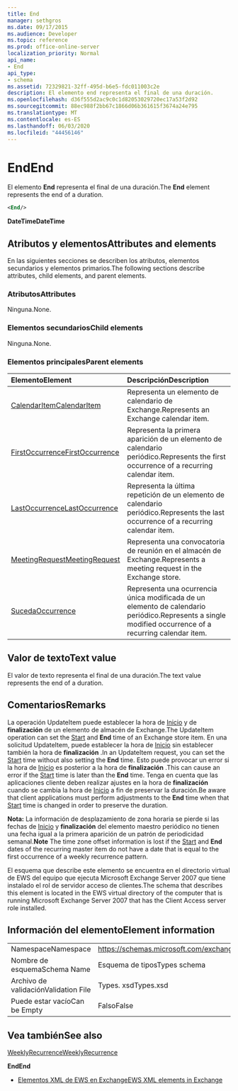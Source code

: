```yaml
---
title: End
manager: sethgros
ms.date: 09/17/2015
ms.audience: Developer
ms.topic: reference
ms.prod: office-online-server
localization_priority: Normal
api_name:
- End
api_type:
- schema
ms.assetid: 72329821-32ff-495d-b6e5-fdc011003c2e
description: El elemento end representa el final de una duración.
ms.openlocfilehash: d36f555d2ac9c0c1d82053029720ec17a53f2d92
ms.sourcegitcommit: 88ec988f2bb67c1866d06b361615f3674a24e795
ms.translationtype: MT
ms.contentlocale: es-ES
ms.lasthandoff: 06/03/2020
ms.locfileid: "44456146"
---
```

# <a name="end"></a><span data-ttu-id="c0c1d-103">End</span><span class="sxs-lookup"><span data-stu-id="c0c1d-103">End</span></span>

<span data-ttu-id="c0c1d-104">El elemento **End** representa el final de una duración.</span><span class="sxs-lookup"><span data-stu-id="c0c1d-104">The **End** element represents the end of a duration.</span></span> 
  
```xml
<End/>
```

 <span data-ttu-id="c0c1d-105">**DateTime**</span><span class="sxs-lookup"><span data-stu-id="c0c1d-105">**DateTime**</span></span>
## <a name="attributes-and-elements"></a><span data-ttu-id="c0c1d-106">Atributos y elementos</span><span class="sxs-lookup"><span data-stu-id="c0c1d-106">Attributes and elements</span></span>

<span data-ttu-id="c0c1d-107">En las siguientes secciones se describen los atributos, elementos secundarios y elementos primarios.</span><span class="sxs-lookup"><span data-stu-id="c0c1d-107">The following sections describe attributes, child elements, and parent elements.</span></span>
  
### <a name="attributes"></a><span data-ttu-id="c0c1d-108">Atributos</span><span class="sxs-lookup"><span data-stu-id="c0c1d-108">Attributes</span></span>

<span data-ttu-id="c0c1d-109">Ninguna.</span><span class="sxs-lookup"><span data-stu-id="c0c1d-109">None.</span></span>
  
### <a name="child-elements"></a><span data-ttu-id="c0c1d-110">Elementos secundarios</span><span class="sxs-lookup"><span data-stu-id="c0c1d-110">Child elements</span></span>

<span data-ttu-id="c0c1d-111">Ninguna.</span><span class="sxs-lookup"><span data-stu-id="c0c1d-111">None.</span></span>
  
### <a name="parent-elements"></a><span data-ttu-id="c0c1d-112">Elementos principales</span><span class="sxs-lookup"><span data-stu-id="c0c1d-112">Parent elements</span></span>

|<span data-ttu-id="c0c1d-113">**Elemento**</span><span class="sxs-lookup"><span data-stu-id="c0c1d-113">**Element**</span></span>|<span data-ttu-id="c0c1d-114">**Descripción**</span><span class="sxs-lookup"><span data-stu-id="c0c1d-114">**Description**</span></span>|
|:-----|:-----|
|[<span data-ttu-id="c0c1d-115">CalendarItem</span><span class="sxs-lookup"><span data-stu-id="c0c1d-115">CalendarItem</span></span>](calendaritem.md) <br/> |<span data-ttu-id="c0c1d-116">Representa un elemento de calendario de Exchange.</span><span class="sxs-lookup"><span data-stu-id="c0c1d-116">Represents an Exchange calendar item.</span></span>  <br/> |
|[<span data-ttu-id="c0c1d-117">FirstOccurrence</span><span class="sxs-lookup"><span data-stu-id="c0c1d-117">FirstOccurrence</span></span>](firstoccurrence.md) <br/> |<span data-ttu-id="c0c1d-118">Representa la primera aparición de un elemento de calendario periódico.</span><span class="sxs-lookup"><span data-stu-id="c0c1d-118">Represents the first occurrence of a recurring calendar item.</span></span>  <br/> |
|[<span data-ttu-id="c0c1d-119">LastOccurrence</span><span class="sxs-lookup"><span data-stu-id="c0c1d-119">LastOccurrence</span></span>](lastoccurrence.md) <br/> |<span data-ttu-id="c0c1d-120">Representa la última repetición de un elemento de calendario periódico.</span><span class="sxs-lookup"><span data-stu-id="c0c1d-120">Represents the last occurrence of a recurring calendar item.</span></span>  <br/> |
|[<span data-ttu-id="c0c1d-121">MeetingRequest</span><span class="sxs-lookup"><span data-stu-id="c0c1d-121">MeetingRequest</span></span>](meetingrequest.md) <br/> |<span data-ttu-id="c0c1d-122">Representa una convocatoria de reunión en el almacén de Exchange.</span><span class="sxs-lookup"><span data-stu-id="c0c1d-122">Represents a meeting request in the Exchange store.</span></span>  <br/> |
|[<span data-ttu-id="c0c1d-123">Suceda</span><span class="sxs-lookup"><span data-stu-id="c0c1d-123">Occurrence</span></span>](occurrence.md) <br/> |<span data-ttu-id="c0c1d-124">Representa una ocurrencia única modificada de un elemento de calendario periódico.</span><span class="sxs-lookup"><span data-stu-id="c0c1d-124">Represents a single modified occurrence of a recurring calendar item.</span></span>  <br/> |
   
## <a name="text-value"></a><span data-ttu-id="c0c1d-125">Valor de texto</span><span class="sxs-lookup"><span data-stu-id="c0c1d-125">Text value</span></span>

<span data-ttu-id="c0c1d-126">El valor de texto representa el final de una duración.</span><span class="sxs-lookup"><span data-stu-id="c0c1d-126">The text value represents the end of a duration.</span></span>
  
## <a name="remarks"></a><span data-ttu-id="c0c1d-127">Comentarios</span><span class="sxs-lookup"><span data-stu-id="c0c1d-127">Remarks</span></span>

<span data-ttu-id="c0c1d-128">La operación UpdateItem puede establecer la hora de [Inicio](start.md) y de **finalización** de un elemento de almacén de Exchange.</span><span class="sxs-lookup"><span data-stu-id="c0c1d-128">The UpdateItem operation can set the [Start](start.md) and **End** time of an Exchange store item.</span></span> <span data-ttu-id="c0c1d-129">En una solicitud UpdateItem, puede establecer la hora de [Inicio](start.md) sin establecer también la hora de **finalización** .</span><span class="sxs-lookup"><span data-stu-id="c0c1d-129">In an UpdateItem request, you can set the [Start](start.md) time without also setting the **End** time.</span></span> <span data-ttu-id="c0c1d-130">Esto puede provocar un error si la hora de [Inicio](start.md) es posterior a la hora de **finalización** .</span><span class="sxs-lookup"><span data-stu-id="c0c1d-130">This can cause an error if the [Start](start.md) time is later than the **End** time.</span></span> <span data-ttu-id="c0c1d-131">Tenga en cuenta que las aplicaciones cliente deben realizar ajustes en la hora de **finalización** cuando se cambia la hora de [Inicio](start.md) a fin de preservar la duración.</span><span class="sxs-lookup"><span data-stu-id="c0c1d-131">Be aware that client applications must perform adjustments to the **End** time when that [Start](start.md) time is changed in order to preserve the duration.</span></span> 
  
 <span data-ttu-id="c0c1d-132">**Nota:** La información de desplazamiento de zona horaria se pierde si las fechas de [Inicio](start.md) y **finalización** del elemento maestro periódico no tienen una fecha igual a la primera aparición de un patrón de periodicidad semanal.</span><span class="sxs-lookup"><span data-stu-id="c0c1d-132">**Note** The time zone offset information is lost if the [Start](start.md) and **End** dates of the recurring master item do not have a date that is equal to the first occurrence of a weekly recurrence pattern.</span></span> 
  
<span data-ttu-id="c0c1d-133">El esquema que describe este elemento se encuentra en el directorio virtual de EWS del equipo que ejecuta Microsoft Exchange Server 2007 que tiene instalado el rol de servidor acceso de clientes.</span><span class="sxs-lookup"><span data-stu-id="c0c1d-133">The schema that describes this element is located in the EWS virtual directory of the computer that is running Microsoft Exchange Server 2007 that has the Client Access server role installed.</span></span>
  
## <a name="element-information"></a><span data-ttu-id="c0c1d-134">Información del elemento</span><span class="sxs-lookup"><span data-stu-id="c0c1d-134">Element information</span></span>

|||
|:-----|:-----|
|<span data-ttu-id="c0c1d-135">Namespace</span><span class="sxs-lookup"><span data-stu-id="c0c1d-135">Namespace</span></span>  <br/> |https://schemas.microsoft.com/exchange/services/2006/types  <br/> |
|<span data-ttu-id="c0c1d-136">Nombre de esquema</span><span class="sxs-lookup"><span data-stu-id="c0c1d-136">Schema Name</span></span>  <br/> |<span data-ttu-id="c0c1d-137">Esquema de tipos</span><span class="sxs-lookup"><span data-stu-id="c0c1d-137">Types schema</span></span>  <br/> |
|<span data-ttu-id="c0c1d-138">Archivo de validación</span><span class="sxs-lookup"><span data-stu-id="c0c1d-138">Validation File</span></span>  <br/> |<span data-ttu-id="c0c1d-139">Types. xsd</span><span class="sxs-lookup"><span data-stu-id="c0c1d-139">Types.xsd</span></span>  <br/> |
|<span data-ttu-id="c0c1d-140">Puede estar vacío</span><span class="sxs-lookup"><span data-stu-id="c0c1d-140">Can be Empty</span></span>  <br/> |<span data-ttu-id="c0c1d-141">Falso</span><span class="sxs-lookup"><span data-stu-id="c0c1d-141">False</span></span>  <br/> |
   
## <a name="see-also"></a><span data-ttu-id="c0c1d-142">Vea también</span><span class="sxs-lookup"><span data-stu-id="c0c1d-142">See also</span></span>



[<span data-ttu-id="c0c1d-143">WeeklyRecurrence</span><span class="sxs-lookup"><span data-stu-id="c0c1d-143">WeeklyRecurrence</span></span>](weeklyrecurrence.md)
  
 <span data-ttu-id="c0c1d-144">**End**</span><span class="sxs-lookup"><span data-stu-id="c0c1d-144">**End**</span></span>


- [<span data-ttu-id="c0c1d-145">Elementos XML de EWS en Exchange</span><span class="sxs-lookup"><span data-stu-id="c0c1d-145">EWS XML elements in Exchange</span></span>](ews-xml-elements-in-exchange.md)

